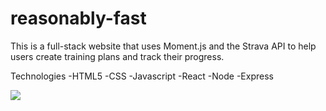 # reasonably-fast

This is a full-stack website that uses Moment.js and the Strava API to help users create training plans and track their progress.

Technologies
  -HTML5
  -CSS
  -Javascript
  -React
  -Node
  -Express
  
  
![](images/reasonably-fast) 
 
